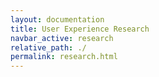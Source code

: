 ```yaml
---
layout: documentation
title: User Experience Research
navbar_active: research
relative_path: ./
permalink: research.html
---
```

